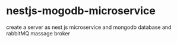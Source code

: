 # nestjs-mogodb-microservice
create a server as nest js microservice and mongodb database and rabbitMQ massage broker
